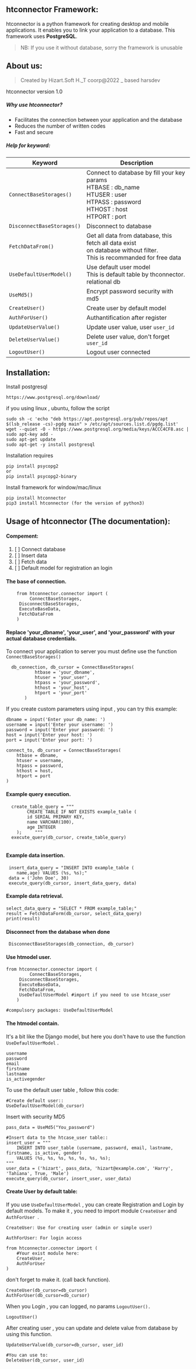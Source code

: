 ## htconnector Framework:

htconnector is a python framework for creating desktop and mobile applications. It enables you to link your application to a database. This framework uses **PostgreSQL**.

> NB: If you use it without database, sorry the framework is unusable

## About us:

> Created by Hizart.Soft H._T coorp@2022 _ based harsdev

htconnector version 1.0

##### Why use htconnector?

* Facilitates the connection between your application and the database
* Reduces the number of written codes
* Fast and secure

##### Help for keyword:

| Keyword                      | Description                                                                                                                                       |
| ---------------------------- | ------------------------------------------------------------------------------------------------------------------------------------------------- |
| `ConnectBaseStorages()`    | Connect to database by fill your key params<br />HTBASE : db_name<br />HTUSER : user<br />HTPASS : password<br />HTHOST : host<br />HTPORT : port |
| `DisconnectBaseStorages()` | Disconnect to database                                                                                                                            |
| `FetchDataFrom()`          | Get all data from database, this fetch all data exist<br />on database without filter.<br />This is recommanded for free data                    |
| `UseDefaultUserModel()`    | Use default user model<br />This is default table by thconnector. relational db                                                                   |
| `UseMd5()`                 | Encrypt password security with md5                                                                                                                |
| `CreateUser()`             | Create user by default model                                                                                                                      |
| `AuthForUser()`            | Authantification after register                                                                                                                   |
| `UpdateUserValue()`        | Update user value, user `user_id`                                                                                                               |
| `DeleteUserValue()`        | Delete user value, don't forget `user_id`                                                                                                       |
| `LogoutUser()`             | Logout user connected                                                                                                                             |

## Installation:

Install postgresql

```
https://www.postgresql.org/download/
```

if you using linux , ubuntu, follow the script

```
sudo sh -c 'echo "deb https://apt.postgresql.org/pub/repos/apt $(lsb_release -cs)-pgdg main" > /etc/apt/sources.list.d/pgdg.list'
wget --quiet -O - https://www.postgresql.org/media/keys/ACCC4CF8.asc | sudo apt-key add -
sudo apt-get update
sudo apt-get -y install postgresql

```

lnstallation requires

```
pip install psycopg2
or
pip install psycopg2-binary
```

Install framework for window/mac/linux

```
pip install htconnector
pip3 install htconnector (for the version of python3)
```

## Usage of htconnector (The documentation):

#### Compement:

1. [ ] Connect database
2. [ ] Insert data
3. [ ] Fetch data
4. [ ] Default model for registration an login

#### The base of connection.

```
    from htconnector.connector import (
         ConnectBaseStorages,  
	 DisconnectBaseStorages,  
	 ExecuteBaseData,  
	 FetchDataFrom 
	)
```

#### Replace 'your_dbname', 'your_user', and 'your_password' with your actual database credentials.

To connect your application to server you must define use the function `ConnectBaseStorages()`

```
  db_connection, db_cursor = ConnectBaseStorages(
           htbase = 'your_dbname',  
           htuser = 'your_user',
           htpass = 'your_password',  
           hthost = 'your_host',   
           htport = 'your_port'  
       )
```

If you create custom parameters using input , you can try this example:

```
dbname = input('Enter your db_name: ')
username = input('Enter your username: ')
password = input('Enter your password: ')
host = input('Enter your host: ')
port = input('Enter your port: ')

connect_to, db_cursor = ConnectBaseStorages(
    htbase = dbname,
    htuser = username,
    htpass = password,
    hthost = host,
    htport = port
)
```

#### Example query execution.

```
  create_table_query = """ 
        CREATE TABLE IF NOT EXISTS example_table (
		id SERIAL PRIMARY KEY,  
 		name VARCHAR(100),   
		age INTEGER   
	);     """  
  execute_query(db_cursor, create_table_query)
```

```

```

#### Example data insertion.

```
 insert_data_query = "INSERT INTO example_table (
	name,age) VALUES (%s, %s);"   
 data = ('John Doe', 30)   
 execute_query(db_cursor, insert_data_query, data)
```

#### Example data retrieval.

```
select_data_query = "SELECT * FROM example_table;"   
result = FetchDataForm(db_cursor, select_data_query)   
print(result)
```

#### Disconnect from the database when done

```
 DisconnectBaseStorages(db_connection, db_cursor)
```

#### Use htmodel user.

```
from htconnector.connector import (
         ConnectBaseStorages,  
	 DisconnectBaseStorages,  
	 ExecuteBaseData,  
	 FetchDataFrom,
	 UseDefaultUserModel #import if you need to use htcase_user
	)

#compulsory packages: UseDefaultUserModel
```

#### The htmodel contain.

It's a bit like the Django model, but here you don't have to use the function `UseDefaultUserModel` .

```
username
password
email
firstname
lastname
is_activegender
```

To use the default user table , follow this code:

```
#Create default user::
UseDefaultUserModel(db_cursor)
```

Insert with security MD5

```
pass_data = UseMd5("You_password")

#Insert data to the htcase_user table::
insert_user = """
    INSERT INTO user_table (username, password, email, lastname, firstname, is_active, gender)
    VALUES (%s, %s, %s, %s, %s, %s, %s);
"""
user_data = ('hizart', pass_data, 'hizart@example.com', 'Harry', 'Tahiana', True, 'Male')
execute_query(db_cursor, insert_user, user_data)

```

#### Create User by default table:

If you use `UseDefaultUserModel` , you can create Registration and Login by default models. To make it , you need to import module `CreateUser` and `AuthForUser `.

`CreateUser: Use for creating user (admin or simple user)`

`AuthForUser: For login access `

```
from htconnector.connector import (
	#Your exist module here:
	CreateUser,
	AuthForUser
)
```

don't forget to make it. (call back function).

```
CreateUser(db_cursor=db_cursor)
AuthForUser(db_cursor=db_cursor)
```

When you Login , you can logged, no params `LogoutUser().`

```
LogoutUser()
```

After creating user , you can update and delete value from database by using this function.

```
UpdateUserValue(db_cursor=db_cursor, user_id)

#You can use to:
DeleteUser(db_cursor, user_id)
```

